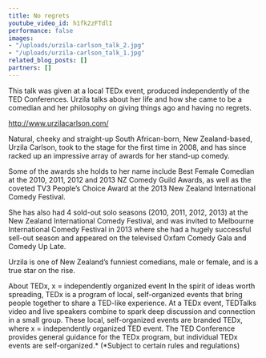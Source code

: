 ```yaml
---
title: No regrets
youtube_video_id: h1fk2zFTdlI
performance: false
images:
- "/uploads/urzila-carlson_talk_2.jpg"
- "/uploads/urzila-carlson_talk_1.jpg"
related_blog_posts: []
partners: []
---
```


This talk was given at a local TEDx event, produced independently of the TED Conferences. Urzila talks about her life and how she came to be a comedian and her philosophy on giving things ago and having no regrets.

http://www.urzilacarlson.com/

Natural, cheeky and straight-up South African-born, New Zealand-based, Urzila Carlson, took to the stage for the first time in 2008, and has since racked up an impressive array of awards for her stand-up comedy.

Some of the awards she holds to her name include Best Female Comedian at the 2010, 2011, 2012 and 2013 NZ Comedy Guild Awards, as well as the coveted TV3 People’s Choice Award at the 2013 New Zealand International Comedy Festival.

She has also had 4 sold-out solo seasons (2010, 2011, 2012, 2013) at the New Zealand International Comedy Festival, and was invited to Melbourne International Comedy Festival in 2013 where she had a hugely successful sell-out season and appeared on the televised Oxfam Comedy Gala and Comedy Up Late.

Urzila is one of New Zealand’s funniest comedians, male or female, and is a true star on the rise.

About TEDx, x = independently organized event In the spirit of ideas worth spreading, TEDx is a program of local, self-organized events that bring people together to share a TED-like experience. At a TEDx event, TEDTalks video and live speakers combine to spark deep discussion and connection in a small group. These local, self-organized events are branded TEDx, where x = independently organized TED event. The TED Conference provides general guidance for the TEDx program, but individual TEDx events are self-organized.* (*Subject to certain rules and regulations)
